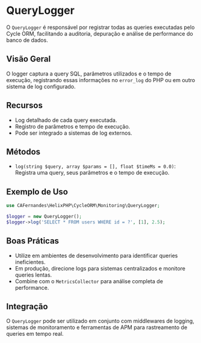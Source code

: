 # QueryLogger

O `QueryLogger` é responsável por registrar todas as queries executadas pelo Cycle ORM, facilitando a auditoria, depuração e análise de performance do banco de dados.

## Visão Geral
O logger captura a query SQL, parâmetros utilizados e o tempo de execução, registrando essas informações no `error_log` do PHP ou em outro sistema de log configurado.

## Recursos
- Log detalhado de cada query executada.
- Registro de parâmetros e tempo de execução.
- Pode ser integrado a sistemas de log externos.

## Métodos
- `log(string $query, array $params = [], float $timeMs = 0.0)`: Registra uma query, seus parâmetros e o tempo de execução.

## Exemplo de Uso
```php
use CAFernandes\HelixPHP\CycleORM\Monitoring\QueryLogger;

$logger = new QueryLogger();
$logger->log('SELECT * FROM users WHERE id = ?', [1], 2.5);
```

## Boas Práticas
- Utilize em ambientes de desenvolvimento para identificar queries ineficientes.
- Em produção, direcione logs para sistemas centralizados e monitore queries lentas.
- Combine com o `MetricsCollector` para análise completa de performance.

## Integração
O `QueryLogger` pode ser utilizado em conjunto com middlewares de logging, sistemas de monitoramento e ferramentas de APM para rastreamento de queries em tempo real.
